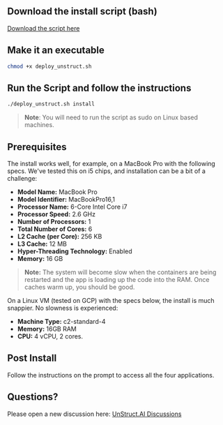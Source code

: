 ## Download the install script (bash)
[Download the script here](https://github.com/unstructai/unincident/blob/master/docker/deploy_unstruct.sh)

## Make it an executable 
```bash
chmod +x deploy_unstruct.sh 
```

## Run the Script and follow the instructions 
```bash
./deploy_unstruct.sh install
```

> **Note**: You will need to run the script as sudo on Linux based machines. 

## Prerequisites
The install works well, for example, on a MacBook Pro with the following specs. We've tested this on i5 chips, and installation can be a bit of a challenge:

- **Model Name:** MacBook Pro
- **Model Identifier:** MacBookPro16,1
- **Processor Name:** 6-Core Intel Core i7
- **Processor Speed:** 2.6 GHz
- **Number of Processors:** 1
- **Total Number of Cores:** 6
- **L2 Cache (per Core):** 256 KB
- **L3 Cache:** 12 MB
- **Hyper-Threading Technology:** Enabled
- **Memory:** 16 GB

> **Note:** The system will become slow when the containers are being restarted and the app is loading up the code into the RAM. Once caches warm up, you should be good. 

On a Linux VM (tested on GCP) with the specs below, the install is much snappier. No slowness is experienced:

- **Machine Type:** c2-standard-4 
- **Memory:** 16GB RAM 
- **CPU:** 4 vCPU, 2 cores. 

## Post Install 
Follow the instructions on the prompt to access all the four applications.

## Questions? 
Please open a new discussion here: [UnStruct.AI Discussions](https://github.com/orgs/unstructai/discussions)
